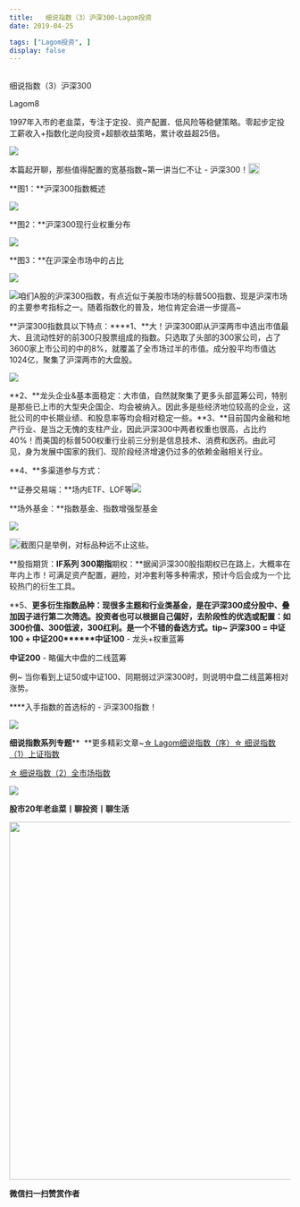 ```yaml
---
title:   细说指数（3）沪深300-Lagom投资
date: 2019-04-25

tags: ["Lagom投资", ]
display: false
---
```



## 



细说指数（3）沪深300




Lagom8




1997年入市的老韭菜，专注于定投、资产配置、低风险等稳健策略。零起步定投工薪收入+指数化逆向投资+超额收益策略，累计收益超25倍。


<img src="https://mmbiz.qpic.cn/mmbiz_png/ZB4WjgjLjJW3KtDibicU3BB1HNQ9lDS2M5oGRnchkNPRzYsc0Ua6CIu7rZH3vAficcBEPYHU9ZTPqkic1sicT8CaxQQ/640?wx_fmt=png" data-type="png" class="" data-ratio="0.05776173285198556" data-w="554"/>

本篇起开聊，那些值得配置的宽基指数~第一讲当仁不让 - 沪深300！<img src="https://res.wx.qq.com/mpres/htmledition/images/icon/common/emotion_panel/smiley/smiley_4.png" data-ratio="1" data-w="20" style="display:inline-block;width:20px;vertical-align:text-bottom;"/>



**图1：**沪深300指数概述

<img class="rich_pages" data-copyright="0" data-ratio="1.1252173913043477" data-s="300,640" src="https://mmbiz.qpic.cn/mmbiz_png/ZB4WjgjLjJV05d84rkNM1XAQFPKoYyp7Ial3OP8pdtrg7AydnqKCtMibLUtiap1RyexaVtFbrV9jrc1c4DqxUsYQ/640?wx_fmt=png" data-type="png" data-w="575" style=""/>

**图2：**沪深300现行业权重分布

<img class="rich_pages" data-copyright="0" data-ratio="0.717434869739479" data-s="300,640" src="https://mmbiz.qpic.cn/mmbiz_png/ZB4WjgjLjJV05d84rkNM1XAQFPKoYyp7Wf0dWoakzOjzibqp9sFKDGMhIVjNrtdTHWgkVZhPMlapXBp2kD8l7oQ/640?wx_fmt=png" data-type="png" data-w="499" style=""/>

**图3：**在沪深全市场中的占比

<img class="rich_pages" data-copyright="0" data-ratio="0.6168091168091168" data-s="300,640" src="https://mmbiz.qpic.cn/mmbiz_png/ZB4WjgjLjJV05d84rkNM1XAQFPKoYyp7CWWlmZNZ50j3zj9Pq9YI9DM8kLene7W0VIa4icIgGg3V8XPfqlYuFkg/640?wx_fmt=png" data-type="png" data-w="702" style=""/>

<img src="https://mmbiz.qpic.cn/mmbiz_png/ZB4WjgjLjJW3KtDibicU3BB1HNQ9lDS2M5oGRnchkNPRzYsc0Ua6CIu7rZH3vAficcBEPYHU9ZTPqkic1sicT8CaxQQ/640?wx_fmt=png" data-type="png" class="" data-ratio="0.05776173285198556" data-w="554" style="white-space: normal;"/>咱们A股的沪深300指数，有点近似于美股市场的标普500指数、现是沪深市场的主要参考指标之一。随着指数化的普及，地位肯定会进一步提高~

**沪深300指数具以下特点：****1、**大！沪深300即从沪深两市中选出市值最大、且流动性好的前300只股票组成的指数。只选取了头部的300家公司，占了3600家上市公司的中的8%，就覆盖了全市场过半的市值。成分股平均市值达1024亿，聚集了沪深两市的大盘股。

<img class="rich_pages" data-copyright="0" data-ratio="1" data-s="300,640" src="https://mmbiz.qpic.cn/mmbiz_jpg/ZB4WjgjLjJV05d84rkNM1XAQFPKoYyp7CydXt8bSpcY3M66y9r6C8Qzib5oxamv2AJYtCZ6Xyib1nmibZM9TTIWNA/640?wx_fmt=jpeg" data-type="jpeg" data-w="640" style=""/>

**2、**龙头企业&amp;基本面稳定：大市值，自然就聚集了更多头部蓝筹公司，特别是那些已上市的大型央企国企、均会被纳入。因此多是些经济地位较高的企业，这批公司的中长期业绩、和股息率等均会相对稳定一些。**3、**目前国内金融和地产行业、是当之无愧的支柱产业，因此沪深300中两者权重也很高，占比约40%！而美国的标普500权重行业前三分别是信息技术、消费和医药。由此可见，身为发展中国家的我们、现阶段经济增速仍过多的依赖金融相关行业。



**4、**多渠道参与方式：

**证券交易端：**场内ETF、LOF等<img class="rich_pages" data-copyright="0" data-ratio="0.6896551724137931" data-s="300,640" src="https://mmbiz.qpic.cn/mmbiz_png/ZB4WjgjLjJV05d84rkNM1XAQFPKoYyp7xc6lbYZmLT3zmeq7grcWO8XJsCsekNBJf1yWcDMJLib7EicQLSYpIurA/640?wx_fmt=png" data-type="png" data-w="290" style="text-align: left;"/>

**场外基金：**指数基金、指数增强型基金

<img class="rich_pages" data-copyright="0" data-ratio="1.3601895734597156" data-s="300,640" src="https://mmbiz.qpic.cn/mmbiz_png/ZB4WjgjLjJV05d84rkNM1XAQFPKoYyp7o9B0z2aPEc0zusUtmKc2jN8yzFuB3ttDiawmFZcKoFfyN4icp86icVz1Q/640?wx_fmt=png" data-type="png" data-w="211" style=""/>

<img src="https://res.wx.qq.com/mpres/htmledition/images/icon/common/emotion_panel/smiley/smiley_66.png" data-ratio="1" data-w="20" style="display:inline-block;width:20px;vertical-align:text-bottom;"/>截图只是举例，对标品种远不止这些。

**股指期货：**IF系列 300期指**期权：**据闻沪深300股指期权已在路上，大概率在年内上市！可满足资产配置，避险，对冲套利等多种需求，预计今后会成为一个比较热门的衍生工具。

**5、**更多衍生指数品种：现很多主题和行业类基金，是在沪深300成分股中、叠加因子进行第二次筛选。投资者也可以根据自己偏好，去阶段性的优选或配置：如300价值、300低波，300红利。是一个不错的备选方式。****tip~&nbsp;******沪深300 = 中证100 + 中证200****************中证100** - 龙头+权重蓝筹

**中证200** - 略偏大中盘的二线蓝筹

例~ 当你看到上证50或中证100、同期弱过沪深300时，则说明中盘二线蓝筹相对涨势。



****入手指数的首选标的 - 沪深300指数！

<img class="rich_pages" data-copyright="0" data-ratio="0.5862785862785863" data-s="300,640" src="https://mmbiz.qpic.cn/mmbiz_jpg/ZB4WjgjLjJWx0icTy0BoianbUhZx097ouDibfDxLBVolNS11uKy6cFibibfLjGiagxtWb1ELhBwq5z25b1ENsE8rfRgA/640?wx_fmt=jpeg" data-type="jpeg" data-w="962" style=""/>

**细说指数系列专题****&nbsp;&nbsp;**更多精彩文章~[☆ Lagom细说指数（序）](http://mp.weixin.qq.com/s?__biz=MzI3MDQ2NjY2Mw==&amp;mid=2247484133&amp;idx=1&amp;sn=16b9949c64256126b5b5044fb814f82b&amp;chksm=ead1e9eddda660fbbd651c32198faa47fd29ecd99f451da4c6570221456dd6d30c52c9afb114&amp;scene=21#wechat_redirect)[☆ 细说指数（1）上证指数](http://mp.weixin.qq.com/s?__biz=MzI3MDQ2NjY2Mw==&amp;mid=2247484179&amp;idx=1&amp;sn=b3b332ad9e177b14fa171d39e325f48f&amp;chksm=ead1e81bdda6610d6451f74405c5eecb7e099188d16a664c767173aaf281e5eafdf8dd614094&amp;scene=21#wechat_redirect)

[☆ 细说指数（2）全市场指数](http://mp.weixin.qq.com/s?__biz=MzI3MDQ2NjY2Mw==&amp;mid=2247484194&amp;idx=1&amp;sn=dca8a168a491f9b7f7da636b680b0e7c&amp;chksm=ead1e82adda6613c9b51e701b8c5707614407bc34c2c1cd7519a17df27157aaac8f9382ae3b5&amp;scene=21#wechat_redirect)

<img src="https://mmbiz.qpic.cn/mmbiz_png/ZB4WjgjLjJW3KtDibicU3BB1HNQ9lDS2M5oGRnchkNPRzYsc0Ua6CIu7rZH3vAficcBEPYHU9ZTPqkic1sicT8CaxQQ/640?wx_fmt=png" data-type="png" class="" data-ratio="0.05776173285198556" data-w="554"/>

**股市20年老韭菜丨聊投资丨聊生活**

<img data-type="png" class="" data-ratio="0.390625" data-w="640" src="https://mmbiz.qpic.cn/mmbiz_png/ZB4WjgjLjJW3KtDibicU3BB1HNQ9lDS2M5AHEoeiaz0dQ4NfIRjBMuXvyJn8dXWm7ftklb0xqheiaMia0zbkyMJiaKzA/640?wx_fmt=png" style="box-sizing: border-box !important;word-wrap: break-word !important;width: 640px !important;visibility: visible !important;"/>


**微信扫一扫赞赏作者**